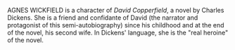 AGNES WICKFIELD is a character of _David Copperfield_, a novel by Charles Dickens. She is a friend and confidante of David (the narrator and protagonist of this semi-autobiography) since his childhood and at the end of the novel, his second wife. In Dickens' language, she is the "real heroine" of the novel.
